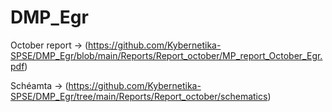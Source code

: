 # DMP_Egr

October report -> (https://github.com/Kybernetika-SPSE/DMP_Egr/blob/main/Reports/Report_october/MP_report_October_Egr.pdf)

Schéamta -> (https://github.com/Kybernetika-SPSE/DMP_Egr/tree/main/Reports/Report_october/schematics)
